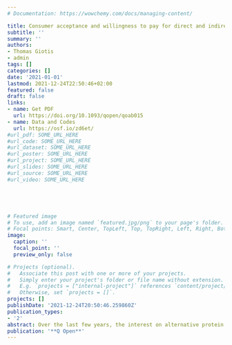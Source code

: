 ```yaml
---
# Documentation: https://wowchemy.com/docs/managing-content/

title: Consumer acceptance and willingness to pay for direct and indirect entomophagy
subtitle: ''
summary: ''
authors:
- Thomas Giotis
- admin
tags: []
categories: []
date: '2021-01-01'
lastmod: 2021-12-24T22:50:46+02:00
featured: false
draft: false
links: 
- name: Get PDF
  url: https://doi.org/10.1093/qopen/qoab015
- name: Data and Codes
  url: https://osf.io/zd6et/
#url_pdf: SOME_URL_HERE
#url_code: SOME_URL_HERE 
#url_dataset: SOME_URL_HERE
#url_poster: SOME_URL_HERE
#url_project: SOME_URL_HERE 
#url_slides: SOME_URL_HERE
#url_source: SOME_URL_HERE
#url_video: SOME_URL_HERE





# Featured image
# To use, add an image named `featured.jpg/png` to your page's folder.
# Focal points: Smart, Center, TopLeft, Top, TopRight, Left, Right, BottomLeft, Bottom, BottomRight.
image:
  caption: ''
  focal_point: ''
  preview_only: false

# Projects (optional).
#   Associate this post with one or more of your projects.
#   Simply enter your project's folder or file name without extension.
#   E.g. `projects = ["internal-project"]` references `content/project/deep-learning/index.md`.
#   Otherwise, set `projects = []`.
projects: []
publishDate: '2021-12-24T20:50:46.259860Z'
publication_types:
- '2'
abstract: Over the last few years, the interest on alternative protein sources, such as edible insects, has been growing rapidly. However, Western consumers’ acceptance of insects as a food source is very low, mainly due to unfamiliarity with insect-based food. We investigate consumers’ attitude and behavior and estimate their willingness to pay (WTP) a premium for three products that vary on a between-subjects basis, direct or indirect consumption of insects. The data were collected through an online questionnaire of 451 consumers in Greece and WTP was elicited using the contingent valuation method (CVM). Our results show that the majority of Greek consumers are not willing to pay a premium for an insect-based energy bar and cookie (direct entomophagy) and they would require a discount to acquire such products. On the other hand, consumer acceptance is higher for a gilt-head bream that is fed with insect-based feed (indirect entomophagy). Results show that younger adults, indirect consumption of insects, looking for new sources of food and evaluating certification and trust as important for innovative products, are all associated with a higher WTP. Consumers with positive WTP are on average willing to pay a premium of 15.8, 17, and 31.8 per cent for the energy bar, cookie, and gilt-head bream, respectively, while consumers that are not WTP a premium would require discounts of 43.8, 42.4, and 30.7 per cent, respectively.
publication: '**Q Open**'
---
```

